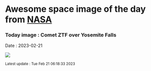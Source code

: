 
# Awesome space image of the day from [NASA](https://api.nasa.gov/)

### Today image : Comet ZTF  over Yosemite Falls
Date : 2023-02-21

![](https://apod.nasa.gov/apod/image/2302/CometZtfYosemite_Mostofi_960.jpg)

<small>Latest update : Tue Feb 21 06:18:33 2023</small>
        